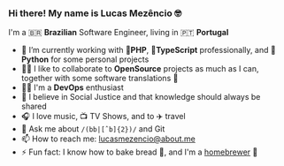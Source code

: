### Hi there! My name is Lucas Mezêncio 🤓

I'm a 🇧🇷 **Brazilian** Software Engineer, living in 🇵🇹 **Portugal**

- 🔭 I’m currently working with 🐘**PHP**, 🤖**TypeScript** professionally, and 🐍**Python** for some personal projects
- 🤹‍♀️ I like to collaborate to **OpenSource** projects as much as I can, together with some software translations 🔣
- 👨‍💻 I'm a **DevOps** enthusiast
- 🤼 I believe in Social Justice and that knowledge should always be shared
- 🎧 I love music, 📺 TV Shows, and to ✈️ travel
- 💬 Ask me about `/(bb|[ˆb]{2})/` and Git
- 📫 How to reach me: [lucasmezencio@about.me](https://about.me/lucasmezencio)
- ⚡ Fun fact: I know how to bake bread 🥖, and I'm a [homebrewer](https://gugz.beer) 🍺

<!--
**lucasmezencio/lucasmezencio** is a ✨ _special_ ✨ repository because its `README.md` (this file) appears on your GitHub profile.

Here are some ideas to get you started:

- 🔭 I’m currently working on ...
- 🌱 I’m currently learning ...
- 👯 I’m looking to collaborate on ...
- 🤔 I’m looking for help with ...
- 💬 Ask me about ...
- 📫 How to reach me: ...
- 😄 Pronouns: ...
- ⚡ Fun fact: ...
-->
